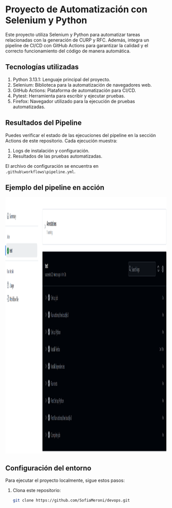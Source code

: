 # Proyecto de Automatización con Selenium y Python

Este proyecto utiliza Selenium y Python para automatizar tareas relacionadas con la generación de CURP y RFC. Además, integra un pipeline de CI/CD con GitHub Actions para garantizar la calidad y el correcto funcionamiento del código de manera automática.

## Tecnologías utilizadas

1. Python 3.13.1: Lenguaje principal del proyecto.
2. Selenium: Biblioteca para la automatización de navegadores web.
3. GitHub Actions: Plataforma de automatización para CI/CD.
4. Pytest: Herramienta para escribir y ejecutar pruebas.
5. Firefox: Navegador utilizado para la ejecución de pruebas automatizadas.


## Resultados del Pipeline

Puedes verificar el estado de las ejecuciones del pipeline en la sección Actions de este repositorio. Cada ejecución muestra:
1. Logs de instalación y configuración.
2. Resultados de las pruebas automatizadas.

El archivo de configuración se encuentra en `.github\workflows\pipeline.yml`.

## Ejemplo del pipeline en acción

<img src="imagenes\captura-del-test.png" alt="pipeline" width="1500" height="800">



## Configuración del entorno

Para ejecutar el proyecto localmente, sigue estos pasos:
1. Clona este repositorio:
   ```bash
   git clone https://github.com/SofiaMeroni/devops.git
